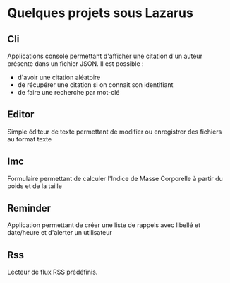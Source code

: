 # Quelques projets sous Lazarus


## Cli

Applications console permettant d'afficher une citation d'un auteur présente dans un fichier JSON. Il est possible : 

- d'avoir une citation aléatoire
- de récupérer une citation si on connait son identifiant
- de faire une recherche par mot-clé

## Editor

Simple éditeur de texte permettant de modifier ou enregistrer des fichiers au format texte

## Imc

Formulaire permettant de calculer l'Indice de Masse Corporelle à partir du poids et de la taille

## Reminder

Application permettant de créer une liste de rappels avec libellé et date/heure et d'alerter un utilisateur

## Rss

Lecteur de flux RSS prédéfinis.

